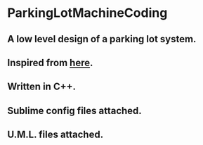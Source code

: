 # ParkingLotMachineCoding

## A low level design of a parking lot system.
## Inspired from [here](https://workat.tech/machine-coding/practice/design-parking-lot-qm6hwq4wkhp8).
## Written in C++.
## Sublime config files attached.
## U.M.L. files attached.
